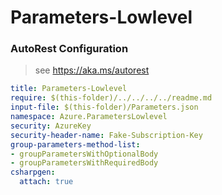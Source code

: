 # Parameters-Lowlevel
### AutoRest Configuration
> see https://aka.ms/autorest

``` yaml
title: Parameters-Lowlevel
require: $(this-folder)/../../../../readme.md
input-file: $(this-folder)/Parameters.json
namespace: Azure.ParametersLowlevel
security: AzureKey
security-header-name: Fake-Subscription-Key
group-parameters-method-list:
- groupParametersWithOptionalBody
- groupParametersWithRequiredBody
csharpgen:
  attach: true
```
